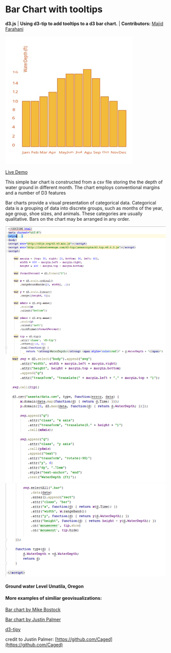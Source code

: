 # Bar Chart with tooltips

**d3.js** | **Using d3-tip to add tooltips to a d3 bar chart.** | **Contributors:** 
[Majid Farahani](https://farahanimajid.github.io/barchart/)

![](img/image.jpeg)

[Live Demo](http://geoviz.ceoas.oregonstate.edu/neocarto/modules/charts/barchart/index.html)

This simple bar chart is constructed from a csv file storing the
 the depth of water ground in different month. The chart employs conventional 
 margins and a number of D3 features
 
 Bar charts provide a visual presentation of categorical data. Categorical data 
 is a grouping of data into discrete groups, such as months of the year, age group, 
 shoe sizes, and animals. These categories are usually qualitative. Bars on the 
 chart may be arranged in any order.
 
![](img/code.PNG)
![](img/code2.PNG)
![](img/code3.PNG)


####  Ground water Level Umatila, Oregon




####  More examples of similiar geovisualizations:
 [Bar chart by Mike Bostock](https://bl.ocks.org/mbostock/3885304)
 
 [Bar chart by Justin Palmer](http://bl.ocks.org/Caged/6476579)
 
 [d3-tipy](https://github.com/tj/d3-tipy)
 
  

credit to Justin Palmer:
[https://github.com/Caged](https://github.com/Caged)
